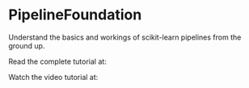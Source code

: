 # PipelineFoundation
Understand the basics and workings of scikit-learn pipelines from the ground up.

Read the complete tutorial at:

Watch the video tutorial at:
